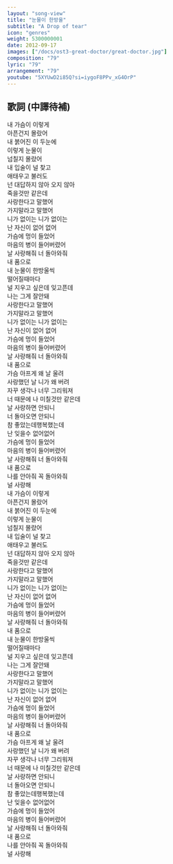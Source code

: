 ```yaml
---
layout: "song-view"
title: "눈물이 한방울"
subtitle: "A Drop of tear"
icon: "genres"
weight: 5300000001
date: 2012-09-17
images: ["/docs/ost3-great-doctor/great-doctor.jpg"]
composition: "79"
lyric: "79"
arrangement: "79"
youtube: "5XYUwD2i85Q?si=iygoF8PPv_xG4OrP"
---
```


## 歌詞 (中譯待補)

내 가슴이 이렇게  
아픈건지 몰랐어  
내 붉어진 이 두눈에  
이렇게 눈물이  
넘칠지 몰랐어  
내 입술이 널 찾고  
애태우고 불러도  
넌 대답하지 않아 오지 않아  
죽을것만 같은데  
사랑한다고 말했어  
가지말라고 말했어  
니가 없이는 니가 없이는  
난 자신이 없어 없어  
가슴에 멍이 들었어  
마음의 병이 들어버렸어  
날 사랑해줘 너 돌아와줘  
내 품으로  
내 눈물이 한방울씩  
떨어질때마다  
널 지우고 싶은데 잊고픈데  
나는 그게 잘안돼  
사랑한다고 말했어  
가지말라고 말했어  
니가 없이는 니가 없이는  
난 자신이 없어 없어  
가슴에 멍이 들었어  
마음의 병이 들어버렸어  
날 사랑해줘 너 돌아와줘  
내 품으로  
가슴 아프게 왜 날 울려  
사랑했던 날 니가 왜 버려  
자꾸 생각나 너무 그리워져  
너 때문에 나 미칠것만 같은데  
날 사랑하면 안되니  
너 돌아오면 안되니  
참 좋았는데행복했는데  
난 잊을수 없어없어  
가슴에 멍이 들었어  
마음의 병이 들어버렸어  
날 사랑해줘 너 돌아와줘  
내 품으로  
나를 안아줘 꼭 돌아와줘  
널 사랑해  
내 가슴이 이렇게  
아픈건지 몰랐어  
내 붉어진 이 두눈에  
이렇게 눈물이  
넘칠지 몰랐어  
내 입술이 널 찾고  
애태우고 불러도  
넌 대답하지 않아 오지 않아  
죽을것만 같은데  
사랑한다고 말했어  
가지말라고 말했어  
니가 없이는 니가 없이는  
난 자신이 없어 없어  
가슴에 멍이 들었어  
마음의 병이 들어버렸어  
날 사랑해줘 너 돌아와줘  
내 품으로  
내 눈물이 한방울씩  
떨어질때마다  
널 지우고 싶은데 잊고픈데  
나는 그게 잘안돼  
사랑한다고 말했어  
가지말라고 말했어  
니가 없이는 니가 없이는  
난 자신이 없어 없어  
가슴에 멍이 들었어  
마음의 병이 들어버렸어  
날 사랑해줘 너 돌아와줘  
내 품으로  
가슴 아프게 왜 날 울려  
사랑했던 날 니가 왜 버려  
자꾸 생각나 너무 그리워져  
너 때문에 나 미칠것만 같은데  
날 사랑하면 안되니  
너 돌아오면 안되니  
참 좋았는데행복했는데  
난 잊을수 없어없어  
가슴에 멍이 들었어  
마음의 병이 들어버렸어  
날 사랑해줘 너 돌아와줘  
내 품으로  
나를 안아줘 꼭 돌아와줘  
널 사랑해  
